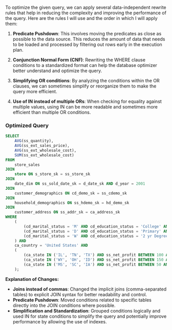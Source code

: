 To optimize the given query, we can apply several data-independent rewrite rules that help in reducing the complexity and improving the performance of the query. Here are the rules I will use and the order in which I will apply them:

1. **Predicate Pushdown**: This involves moving the predicates as close as possible to the data source. This reduces the amount of data that needs to be loaded and processed by filtering out rows early in the execution plan.

2. **Conjunction Normal Form (CNF)**: Rewriting the WHERE clause conditions to a standardized format can help the database optimizer better understand and optimize the query.

3. **Simplifying OR conditions**: By analyzing the conditions within the OR clauses, we can sometimes simplify or reorganize them to make the query more efficient.

4. **Use of IN instead of multiple ORs**: When checking for equality against multiple values, using IN can be more readable and sometimes more efficient than multiple OR conditions.

### Optimized Query

```sql
SELECT 
    AVG(ss_quantity),
    AVG(ss_ext_sales_price),
    AVG(ss_ext_wholesale_cost),
    SUM(ss_ext_wholesale_cost)
FROM 
    store_sales
JOIN 
    store ON s_store_sk = ss_store_sk
JOIN 
    date_dim ON ss_sold_date_sk = d_date_sk AND d_year = 2001
JOIN 
    customer_demographics ON cd_demo_sk = ss_cdemo_sk
JOIN 
    household_demographics ON ss_hdemo_sk = hd_demo_sk
JOIN 
    customer_address ON ss_addr_sk = ca_address_sk
WHERE 
    (
        (cd_marital_status = 'M' AND cd_education_status = 'College' AND ss_sales_price BETWEEN 100.00 AND 150.00 AND hd_dep_count = 3) OR
        (cd_marital_status = 'D' AND cd_education_status = 'Primary' AND ss_sales_price BETWEEN 50.00 AND 100.00 AND hd_dep_count = 1) OR
        (cd_marital_status = 'W' AND cd_education_status = '2 yr Degree' AND ss_sales_price BETWEEN 150.00 AND 200.00 AND hd_dep_count = 1)
    ) AND
    ca_country = 'United States' AND
    (
        (ca_state IN ('IL', 'TN', 'TX') AND ss_net_profit BETWEEN 100 AND 200) OR
        (ca_state IN ('WY', 'OH', 'ID') AND ss_net_profit BETWEEN 150 AND 300) OR
        (ca_state IN ('MS', 'SC', 'IA') AND ss_net_profit BETWEEN 50 AND 250)
    );
```

**Explanation of Changes:**
- **Joins instead of commas**: Changed the implicit joins (comma-separated tables) to explicit JOIN syntax for better readability and control.
- **Predicate Pushdown**: Moved conditions related to specific tables directly into the JOIN conditions where possible.
- **Simplification and Standardization**: Grouped conditions logically and used IN for state conditions to simplify the query and potentially improve performance by allowing the use of indexes.